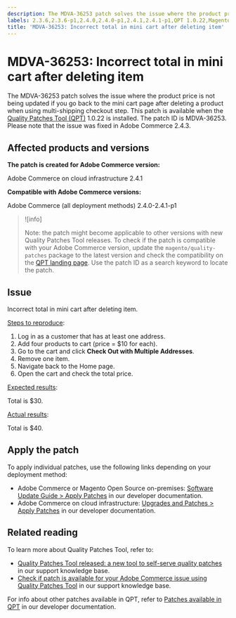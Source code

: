 ```yaml
---
description: The MDVA-36253 patch solves the issue where the product price is not being updated if you go back to the mini cart page after deleting a product when using multi-shipping checkout step. This patch is available when the [Quality Patches Tool (QPT)](https://support.magento.com/hc/en-us/articles/360047139492) 1.0.22 is installed. The patch ID is MDVA-36253. Please note that the issue was fixed in Adobe Commerce 2.4.3.
labels: 2.3.6,2.3.6-p1,2.4.0,2.4.0-p1,2.4.1,2.4.1-p1,QPT 1.0.22,Magento Commerce Cloud,Quality Patches Tool,cart,support tools,Adobe Commerce,cloud infrastructure,on-premises
title: 'MDVA-36253: Incorrect total in mini cart after deleting item'
---
```


# MDVA-36253: Incorrect total in mini cart after deleting item

The MDVA-36253 patch solves the issue where the product price is not being updated if you go back to the mini cart page after deleting a product when using multi-shipping checkout step. This patch is available when the [Quality Patches Tool (QPT)](https://support.magento.com/hc/en-us/articles/360047139492) 1.0.22 is installed. The patch ID is MDVA-36253. Please note that the issue was fixed in Adobe Commerce 2.4.3.

## Affected products and versions

**The patch is created for Adobe Commerce version:**

Adobe Commerce on cloud infrastructure 2.4.1

**Compatible with Adobe Commerce versions:**

Adobe Commerce (all deployment methods) 2.4.0-2.4.1-p1

>![info]
>
>Note: the patch might become applicable to other versions with new Quality Patches Tool releases. To check if the patch is compatible with your Adobe Commerce version, update the `magento/quality-patches` package to the latest version and check the compatibility on the [QPT landing page](https://devdocs.magento.com/quality-patches/tool.html#patch-grid). Use the patch ID as a search keyword to locate the patch.

## Issue

Incorrect total in mini cart after deleting item.

<ins>Steps to reproduce</ins>:

1. Log in as a customer that has at least one address.
1. Add four products to cart (price = $10 for each).
1. Go to the cart and click **Check Out with Multiple Addresses**.
1. Remove one item.
1. Navigate back to the Home page.
1. Open the cart and check the total price.

<ins>Expected results</ins>:

Total is $30.

<ins>Actual results</ins>:

Total is $40.

## Apply the patch

To apply individual patches, use the following links depending on your deployment method:

* Adobe Commerce or Magento Open Source on-premises: [Software Update Guide > Apply Patches](https://devdocs.magento.com/guides/v2.4/comp-mgr/patching/mqp.html) in our developer documentation.
* Adobe Commerce on cloud infrastructure: [Upgrades and Patches > Apply Patches](https://devdocs.magento.com/cloud/project/project-patch.html) in our developer documentation.

## Related reading

To learn more about Quality Patches Tool, refer to:

* [Quality Patches Tool released: a new tool to self-serve quality patches](https://support.magento.com/hc/en-us/articles/360047139492) in our support knowledge base.
* [Check if patch is available for your Adobe Commerce issue using Quality Patches Tool](https://support.magento.com/hc/en-us/articles/360047125252) in our support knowledge base.

For info about other patches available in QPT, refer to [Patches available in QPT](https://devdocs.magento.com/quality-patches/tool.html#patch-grid) in our developer documentation.